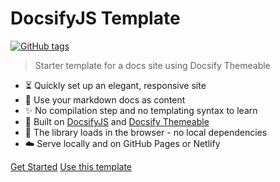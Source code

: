 <!-- TODO: Update title -->
<h1 id="cover-heading">
  DocsifyJS Template
</h1>

[![GitHub tags](https://img.shields.io/github/tag/MichaelCurrin/docsify-themeable-quickstart.svg)](https://GitHub.com/MichaelCurrin/docsify-themeable-quickstart/tags/) <!-- TODO: Update username and repo name -->

> Starter template for a docs site using Docsify Themeable <!-- TODO: Replace with your description -->


<!-- TODO: Update to match your project's benefits/features. Git emojis work great here. -->

- :hourglass_flowing_sand: Quickly set up an elegant, responsive site
- :open_file_folder: Use your markdown docs as content
- :sparkles: No compilation step and no templating syntax to learn
- :nut_and_bolt: Built on [DocsifyJS](https://docsify.js.org/) and [Docsify Themeable](https://jhildenbiddle.github.io/docsify-themeable/)
- :pushpin: The library loads in the browser - no local dependencies
- :cloud: Serve locally and on GitHub Pages or Netlify


[Get Started](#docsify-themeable) <!-- TODO: Use ID of your homepage heading -->
[Use this template](https://github.com/MichaelCurrin/docsify-themeable/generate) <!-- TODO: Remove on your copy of this template.-->
